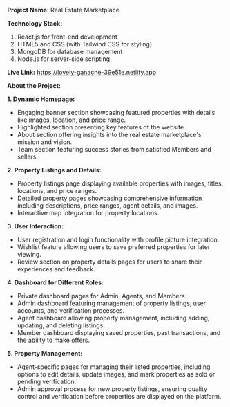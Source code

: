 **Project Name:** Real Estate Marketplace

**Technology Stack:**
1. React.js for front-end development
2. HTML5 and CSS (with Tailwind CSS for styling)
3. MongoDB for database management
4. Node.js for server-side scripting

**Live Link:** 
https://lovely-ganache-39e51e.netlify.app

**About the Project:**

**1. Dynamic Homepage:**
- Engaging banner section showcasing featured properties with details like images, location, and price range.
- Highlighted section presenting key features of the website.
- About section offering insights into the real estate marketplace's mission and vision.
- Team section featuring success stories from satisfied Members and sellers.

**2. Property Listings and Details:**
- Property listings page displaying available properties with images, titles, locations, and price ranges.
- Detailed property pages showcasing comprehensive information including descriptions, price ranges, agent details, and images.
- Interactive map integration for property locations.

**3. User Interaction:**
- User registration and login functionality with profile picture integration.
- Wishlist feature allowing users to save preferred properties for later viewing.
- Review section on property details pages for users to share their experiences and feedback.

**4. Dashboard for Different Roles:**
- Private dashboard pages for Admin, Agents, and Members.
- Admin dashboard featuring management of property listings, user accounts, and verification processes.
- Agent dashboard allowing property management, including adding, updating, and deleting listings.
- Member dashboard displaying saved properties, past transactions, and the ability to make offers.

**5. Property Management:**
- Agent-specific pages for managing their listed properties, including options to edit details, update images, and mark properties as sold or pending verification.
- Admin approval process for new property listings, ensuring quality control and verification before properties are displayed on the platform.

